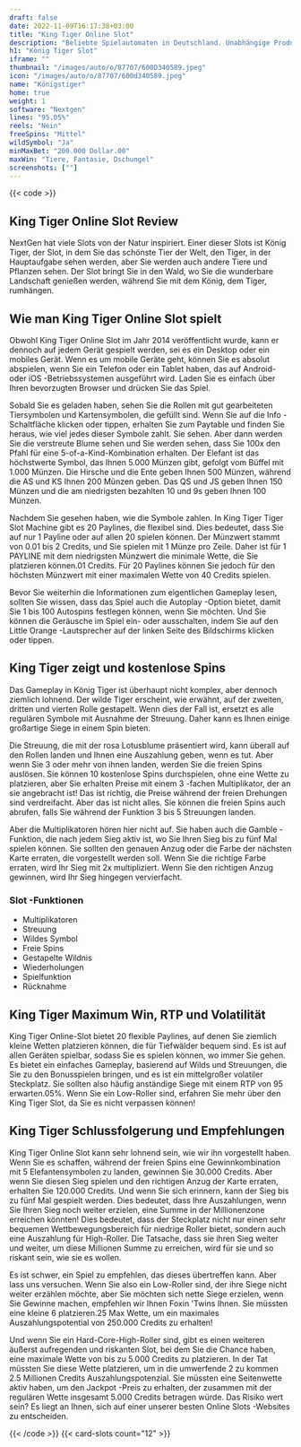 ```yaml
---
draft: false
date: 2022-11-09T16:17:38+03:00
title: "King Tiger Online Slot"
description: "Beliebte Spielautomaten in Deutschland. Unabhängige Produktbewertungen und exklusive Anmeldeangebote. Jetzt spielen!"
h1: "König Tiger Slot"
iframe: ""
thumbnail: "/images/auto/o/87707/600D340589.jpeg"
icon: "/images/auto/o/87707/600d340589.jpeg"
name: "Königstiger"
home: true
weight: 1
software: "Nextgen"
lines: "95.05%"
reels: "Nein"
freeSpins: "Mittel"
wildSymbol: "Ja"
minMaxBet: "200.000 Dollar.00"
maxWin: "Tiere, Fantasie, Dschungel"
screenshots: [""]
---
```


{{< code >}}<h2>King Tiger Online Slot Review</h2><p>NextGen hat viele Slots von der Natur inspiriert. Einer dieser Slots ist König Tiger, der Slot, in dem Sie das schönste Tier der Welt, den Tiger, in der Hauptaufgabe sehen werden, aber Sie werden auch andere Tiere und Pflanzen sehen. Der Slot bringt Sie in den Wald, wo Sie die wunderbare Landschaft genießen werden, während Sie mit dem König, dem Tiger, rumhängen.</p><h2>Wie man King Tiger Online Slot spielt</h2><p>Obwohl King Tiger Online Slot im Jahr 2014 veröffentlicht wurde, kann er dennoch auf jedem Gerät gespielt werden, sei es ein Desktop oder ein mobiles Gerät. Wenn es um mobile Geräte geht, können Sie es absolut abspielen, wenn Sie ein Telefon oder ein Tablet haben, das auf Android- oder iOS -Betriebssystemen ausgeführt wird. Laden Sie es einfach über Ihren bevorzugten Browser und drücken Sie das Spiel.</p><p>Sobald Sie es geladen haben, sehen Sie die Rollen mit gut gearbeiteten Tiersymbolen und Kartensymbolen, die gefüllt sind. Wenn Sie auf die Info -Schaltfläche klicken oder tippen, erhalten Sie zum Paytable und finden Sie heraus, wie viel jedes dieser Symbole zahlt. Sie sehen. Aber dann werden Sie die verstreute Blume sehen und Sie werden sehen, dass Sie 100x den Pfahl für eine 5-of-a-Kind-Kombination erhalten. Der Elefant ist das höchstwerte Symbol, das Ihnen 5.000 Münzen gibt, gefolgt vom Büffel mit 1.000 Münzen. Die Hirsche und die Ente geben Ihnen 500 Münzen, während die AS und KS Ihnen 200 Münzen geben. Das QS und JS geben Ihnen 150 Münzen und die am niedrigsten bezahlten 10 und 9s geben Ihnen 100 Münzen.</p><p>Nachdem Sie gesehen haben, wie die Symbole zahlen. In King Tiger Tiger Slot Machine gibt es 20 Paylines, die flexibel sind. Dies bedeutet, dass Sie auf nur 1 Payline oder auf allen 20 spielen können. Der Münzwert stammt von 0.01 bis 2 Credits, und Sie spielen mit 1 Münze pro Zeile. Daher ist für 1 PAYLINE mit dem niedrigsten Münzwert die minimale Wette, die Sie platzieren können.01 Credits. Für 20 Paylines können Sie jedoch für den höchsten Münzwert mit einer maximalen Wette von 40 Credits spielen.</p><p>Bevor Sie weiterhin die Informationen zum eigentlichen Gameplay lesen, sollten Sie wissen, dass das Spiel auch die Autoplay -Option bietet, damit Sie 1 bis 100 Autospins festlegen können, wenn Sie möchten. Und Sie können die Geräusche im Spiel ein- oder ausschalten, indem Sie auf den Little Orange -Lautsprecher auf der linken Seite des Bildschirms klicken oder tippen.</p><h2>King Tiger zeigt und kostenlose Spins</h2><p>Das Gameplay in König Tiger ist überhaupt nicht komplex, aber dennoch ziemlich lohnend. Der wilde Tiger erscheint, wie erwähnt, auf der zweiten, dritten und vierten Rolle gestapelt. Wenn dies der Fall ist, ersetzt es alle regulären Symbole mit Ausnahme der Streuung. Daher kann es Ihnen einige großartige Siege in einem Spin bieten.</p><p>Die Streuung, die mit der rosa Lotusblume präsentiert wird, kann überall auf den Rollen landen und Ihnen eine Auszahlung geben, wenn es tut. Aber wenn Sie 3 oder mehr von ihnen landen, werden Sie die freien Spins auslösen. Sie können 10 kostenlose Spins durchspielen, ohne eine Wette zu platzieren, aber Sie erhalten Preise mit einem 3 -fachen Multiplikator, der an sie angebracht ist! Das ist richtig, die Preise während der freien Drehungen sind verdreifacht. Aber das ist nicht alles. Sie können die freien Spins auch abrufen, falls Sie während der Funktion 3 bis 5 Streuungen landen.</p><p>Aber die Multiplikatoren hören hier nicht auf. Sie haben auch die Gamble -Funktion, die nach jedem Sieg aktiv ist, wo Sie Ihren Sieg bis zu fünf Mal spielen können. Sie sollten den genauen Anzug oder die Farbe der nächsten Karte erraten, die vorgestellt werden soll. Wenn Sie die richtige Farbe erraten, wird Ihr Sieg mit 2x multipliziert. Wenn Sie den richtigen Anzug gewinnen, wird Ihr Sieg hingegen vervierfacht.</p><h3>
Slot -Funktionen</h3><ul>
<li></span>
Multiplikatoren</li>
<li></span>
Streuung</li>
<li></span>
Wildes Symbol</li>
<li></span>
Freie Spins</li>
<li></span>
Gestapelte Wildnis</li>
<li></span>
Wiederholungen</li>
<li></span>
Spielfunktion</li>
<li></span>
Rücknahme</li></ul><h2>King Tiger Maximum Win, RTP und Volatilität</h2><p>King Tiger Online-Slot bietet 20 flexible Paylines, auf denen Sie ziemlich kleine Wetten platzieren können, die für Tiefwälder bequem sind. Es ist auf allen Geräten spielbar, sodass Sie es spielen können, wo immer Sie gehen. Es bietet ein einfaches Gameplay, basierend auf Wilds und Streuungen, die Sie zu den Bonusspielen bringen, und es ist ein mittelgroßer volatiler Steckplatz. Sie sollten also häufig anständige Siege mit einem RTP von 95 erwarten.05%. Wenn Sie ein Low-Roller sind, erfahren Sie mehr über den King Tiger Slot, da Sie es nicht verpassen können!</p><h2>King Tiger Schlussfolgerung und Empfehlungen</h2><p>King Tiger Online Slot kann sehr lohnend sein, wie wir ihn vorgestellt haben. Wenn Sie es schaffen, während der freien Spins eine Gewinnkombination mit 5 Elefantensymbolen zu landen, gewinnen Sie 30.000 Credits. Aber wenn Sie diesen Sieg spielen und den richtigen Anzug der Karte erraten, erhalten Sie 120.000 Credits. Und wenn Sie sich erinnern, kann der Sieg bis zu fünf Mal gespielt werden. Dies bedeutet, dass Ihre Auszahlungen, wenn Sie Ihren Sieg noch weiter erzielen, eine Summe in der Millionenzone erreichen könnten! Dies bedeutet, dass der Steckplatz nicht nur einen sehr bequemen Wettbewegungsbereich für niedrige Roller bietet, sondern auch eine Auszahlung für High-Roller. Die Tatsache, dass sie ihren Sieg weiter und weiter, um diese Millionen Summe zu erreichen, wird für sie und so riskant sein, wie sie es wollen.</p><p>Es ist schwer, ein Spiel zu empfehlen, das dieses übertreffen kann. Aber lass uns versuchen. Wenn Sie also ein Low-Roller sind, der ihre Siege nicht weiter erzählen möchte, aber Sie möchten sich nette Siege erzielen, wenn Sie Gewinne machen, empfehlen wir Ihnen Foxin 'Twins Ihnen. Sie müssten eine kleine 6 platzieren.25 Max Wette, um ein maximales Auszahlungspotential von 250.000 Credits zu erhalten!</p><p>Und wenn Sie ein Hard-Core-High-Roller sind, gibt es einen weiteren äußerst aufregenden und riskanten Slot, bei dem Sie die Chance haben, eine maximale Wette von bis zu 5.000 Credits zu platzieren. In der Tat müssten Sie diese Wette platzieren, um in die umwerfende 2 zu kommen 2.5 Millionen Credits Auszahlungspotenzial. Sie müssten eine Seitenwette aktiv haben, um den Jackpot -Preis zu erhalten, der zusammen mit der regulären Wette insgesamt 5.000 Credits betragen würde. Das Risiko wert sein? Es liegt an Ihnen, sich auf einer unserer besten Online Slots -Websites zu entscheiden.</p>{{< /code >}}
 {{< card-slots count="12" >}}